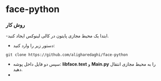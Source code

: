 # face-python
### روش کار
-ابتدا یک محیط مجازی پایتون در کالی لینوکس ایجاد کنید.
- دستور زیر را وارد کنید:
```
git clone https://github.com/aligharedaghi/face-python
```
- سپس دو فایل داخل پوشه: __libface.text__ و __Main.py__ را به محیط مجازی انتقال دهید.
- 

